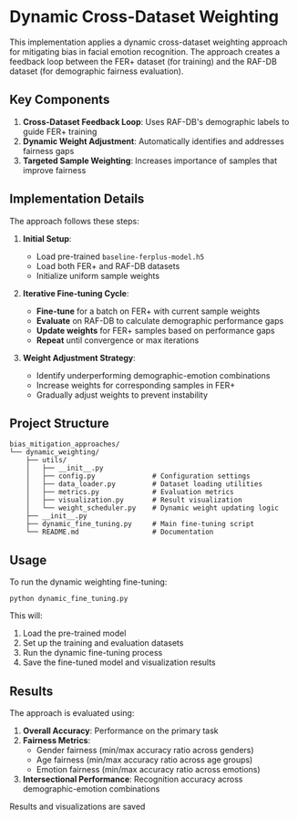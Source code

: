 # Dynamic Cross-Dataset Weighting

This implementation applies a dynamic cross-dataset weighting approach for mitigating bias in facial emotion recognition. The approach creates a feedback loop between the FER+ dataset (for training) and the RAF-DB dataset (for demographic fairness evaluation).

## Key Components

1. **Cross-Dataset Feedback Loop**: Uses RAF-DB's demographic labels to guide FER+ training
2. **Dynamic Weight Adjustment**: Automatically identifies and addresses fairness gaps
3. **Targeted Sample Weighting**: Increases importance of samples that improve fairness

## Implementation Details

The approach follows these steps:

1. **Initial Setup**:
   - Load pre-trained `baseline-ferplus-model.h5`
   - Load both FER+ and RAF-DB datasets
   - Initialize uniform sample weights

2. **Iterative Fine-tuning Cycle**:
   - **Fine-tune** for a batch on FER+ with current sample weights
   - **Evaluate** on RAF-DB to calculate demographic performance gaps
   - **Update weights** for FER+ samples based on performance gaps
   - **Repeat** until convergence or max iterations

3. **Weight Adjustment Strategy**:
   - Identify underperforming demographic-emotion combinations
   - Increase weights for corresponding samples in FER+
   - Gradually adjust weights to prevent instability

## Project Structure

```
bias_mitigation_approaches/
└── dynamic_weighting/
    ├── utils/
    │   ├── __init__.py
    │   ├── config.py              # Configuration settings
    │   ├── data_loader.py         # Dataset loading utilities
    │   ├── metrics.py             # Evaluation metrics
    │   ├── visualization.py       # Result visualization
    │   └── weight_scheduler.py    # Dynamic weight updating logic
    ├── __init__.py
    ├── dynamic_fine_tuning.py     # Main fine-tuning script 
    └── README.md                  # Documentation
```

## Usage

To run the dynamic weighting fine-tuning:

```
python dynamic_fine_tuning.py
```

This will:

1. Load the pre-trained model
2. Set up the training and evaluation datasets
3. Run the dynamic fine-tuning process
4. Save the fine-tuned model and visualization results

## Results

The approach is evaluated using:

1. **Overall Accuracy**: Performance on the primary task
2. **Fairness Metrics**:
   - Gender fairness (min/max accuracy ratio across genders)
   - Age fairness (min/max accuracy ratio across age groups)
   - Emotion fairness (min/max accuracy ratio across emotions)
3. **Intersectional Performance**: Recognition accuracy across demographic-emotion combinations

Results and visualizations are saved
